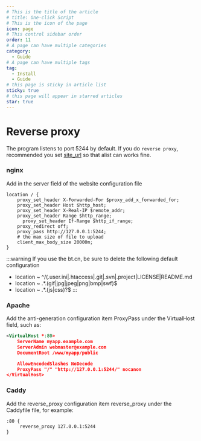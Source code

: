 ```yaml
---
# This is the title of the article
# title: One-click Script
# This is the icon of the page
icon: page
# This control sidebar order
order: 11
# A page can have multiple categories
category:
  - Guide
# A page can have multiple tags
tag:
  - Install
  - Guide
# this page is sticky in article list
sticky: true
# this page will appear in starred articles
star: true
---
```


# Reverse proxy
The program listens to port 5244 by default. If you do `reverse proxy`, recommended you set [site_url](../../config/configuration.md#site_url) so that alist can works fine.

### nginx
Add in the server field of the website configuration file
```nginx
location / {
    proxy_set_header X-Forwarded-For $proxy_add_x_forwarded_for;
    proxy_set_header Host $http_host;
    proxy_set_header X-Real-IP $remote_addr;
    proxy_set_header Range $http_range;
	  proxy_set_header If-Range $http_if_range;
    proxy_redirect off;
    proxy_pass http://127.0.0.1:5244;
    # the max size of file to upload
    client_max_body_size 20000m;
}
```

:::warning
If you use the bt.cn, be sure to delete the following default configuration
- location ~ ^/(\.user.ini|\.htaccess|\.git|\.svn|\.project|LICENSE|README.md
- location ~ .*\.(gif|jpg|jpeg|png|bmp|swf)$
- location ~ .*\.(js|css)?$
:::


### Apache
Add the anti-generation configuration item ProxyPass under the VirtualHost field, such as:
```xml
<VirtualHost *:80>
    ServerName myapp.example.com
    ServerAdmin webmaster@example.com
    DocumentRoot /www/myapp/public

    AllowEncodedSlashes NoDecode
    ProxyPass "/" "http://127.0.0.1:5244/" nocanon
</VirtualHost>
```

### Caddy
Add the reverse_proxy configuration item reverse_proxy under the Caddyfile file, for example:
```xml
:80 {
     reverse_proxy 127.0.0.1:5244
}
```